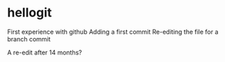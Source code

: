 # hellogit
First experience with github
Adding a first commit
Re-editing the file for a branch commit

A re-edit after 14 months? 
